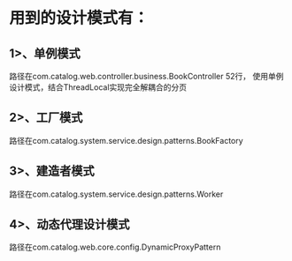# 用到的设计模式有：
## 1>、单例模式
路径在com.catalog.web.controller.business.BookController
52行， 使用单例设计模式，结合ThreadLocal实现完全解耦合的分页
## 2>、工厂模式
路径在com.catalog.system.service.design.patterns.BookFactory
## 3>、建造者模式
路径在com.catalog.system.service.design.patterns.Worker
## 4>、动态代理设计模式
路径在com.catalog.web.core.config.DynamicProxyPattern